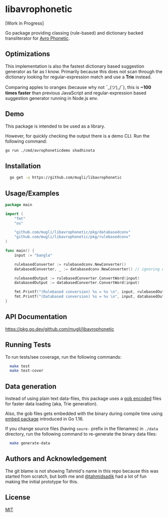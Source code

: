 
# libavrophonetic

[Work in Progress]

Go package providing classing (rule-based) and dictionary backed transliterator for [Avro Phonetic](https://en.wikipedia.org/wiki/Avro_Keyboard).


## Optimizations

This implementation is also the fastest dictionary based suggestion generator as far as I know. Primarily because this does not scan through the dictionary looking for regular-expression match and use a **Trie** instead.

Comparing apples to oranges (because why not ¯\_(ツ)_/¯), this is **~100 times faster** than previous JavaScript and regular-expression based suggestion generator running in Node.js env.




## Demo

This package is intended to be used as a library.

However, for quickly checking the output there is a demo CLI. Run the following command:

```bash
go run ./cmd/avrophoneticdemo shadhinota
```

## Installation


```bash 
  go get -u https://github.com/mugli/libavrophonetic
```

## Usage/Examples

```go
package main

import (
	"fmt"
	"os"

	"github.com/mugli/libavrophonetic/pkg/databasedconv"
	"github.com/mugli/libavrophonetic/pkg/rulebasedconv"
)

func main() {
	input := "bangla"

	rulebasedConverter := rulebasedconv.NewConverter()
	databasedConverter, _ := databasedconv.NewConverter() // ignoring error for brevity

	rulebasedOutput := rulebasedConverter.ConvertWord(input)
	databasedOutput := databasedConverter.ConvertWord(input)

	fmt.Printf("(Rulebased conversion) %s = %s \n", input, rulebasedOutput) // বাংলা
	fmt.Printf("(Databased conversion) %s = %v \n", input, databasedOutput) // [বাংলা বাঙলা]
}
```

## API Documentation

https://pkg.go.dev/github.com/mugli/libavrophonetic

## Running Tests

To run tests/see coverage, run the following commands:

```bash
  make test
  make test-cover
```

## Data generation

Instead of using plain text data-files, this package uses a [gob encoded](https://blog.golang.org/gob) files for faster data loading (aka, Trie generation).

Also, the gob files gets embedded with the binary during compile time using [embed package](https://golang.org/pkg/embed/) introduced in Go 1.16.

If you change source files (having `soure-` prefix in the filenames) in `./data` directory, run the following command to re-generate the binary data files:

```bash
  make generate-data
```

## Authors and Acknowledgement

The git blame is not showing Tahmid's name in this repo because this was started from scratch, but both me and [@tahmidsadik](https://github.com/tahmidsadik/) had a lot of fun making the initial prototype for this.


## License

[MIT](https://choosealicense.com/licenses/mit/)

  